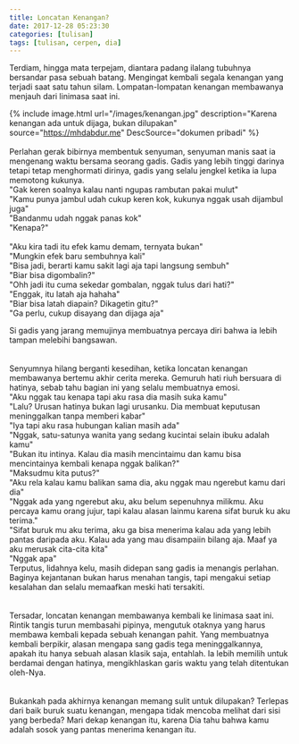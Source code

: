 ```yaml
---
title: Loncatan Kenangan?
date: 2017-12-28 05:23:30
categories: [tulisan]
tags: [tulisan, cerpen, dia]
---
```


Terdiam, hingga mata terpejam, diantara padang ilalang tubuhnya bersandar pasa sebuah batang. Mengingat kembali segala kenangan yang terjadi saat satu tahun silam. Lompatan-lompatan kenangan membawanya menjauh dari linimasa saat ini.

{% include image.html url="/images/kenangan.jpg" description="Karena kenangan ada untuk dijaga, bukan dilupakan" source="https://mhdabdur.me" DescSource="dokumen pribadi" %}
<br />
<br />
Perlahan gerak bibirnya membentuk senyuman, senyuman manis saat ia mengenang waktu bersama seorang gadis. Gadis yang lebih tinggi darinya tetapi tetap menghormati dirinya, gadis yang selalu jengkel ketika ia lupa memotong kukunya.
<br />
"Gak keren soalnya kalau nanti ngupas rambutan pakai mulut"<br />
"Kamu punya jambul udah cukup keren kok, kukunya nggak usah dijambul juga"<br />
"Bandanmu udah nggak panas kok"<br />
"Kenapa?"<br />                 
"Aku kira tadi itu efek kamu demam, ternyata bukan"<br />
"Mungkin efek baru sembuhnya kali"<br />
"Bisa jadi, berarti kamu sakit lagi aja tapi langsung sembuh"<br />
"Biar bisa digombalin?"<br />
"Ohh jadi itu cuma sekedar gombalan, nggak tulus dari hati?"<br />
"Enggak, itu latah aja hahaha"<br />
"Biar bisa latah diapain? Dikagetin gitu?"<br />
"Ga perlu, cukup disayang dan dijaga aja"<br />

Si gadis yang jarang memujinya membuatnya percaya diri bahwa ia lebih tampan melebihi bangsawan.
<br />
<br />
<br />
Senyumnya hilang berganti kesedihan, ketika loncatan kenangan membawanya bertemu akhir cerita mereka. Gemuruh hati riuh bersuara di hatinya, sebab tahu bagian ini yang selalu membuatnya emosi.
<br />
"Aku nggak tau kenapa tapi aku rasa dia masih suka kamu" <br />
"Lalu? Urusan hatinya bukan lagi urusanku. Dia membuat keputusan meninggalkan tanpa memberi kabar" <br />
"Iya tapi aku rasa hubungan kalian masih ada"<br />
"Nggak, satu-satunya wanita yang sedang kucintai selain ibuku adalah kamu"<br />
"Bukan itu intinya. Kalau dia masih mencintaimu dan kamu bisa mencintainya kembali kenapa nggak balikan?"<br />
"Maksudmu kita putus?"<br />
"Aku rela kalau kamu balikan sama dia, aku nggak mau ngerebut kamu dari dia" <br />
"Nggak ada yang ngerebut aku, aku belum sepenuhnya milikmu. Aku percaya kamu orang jujur, tapi kalau alasan lainmu karena sifat buruk ku aku terima." <br />
"Sifat buruk mu aku terima, aku ga bisa menerima kalau ada yang lebih pantas daripada aku. Kalau ada yang mau disampaiin bilang aja. Maaf ya aku merusak cita-cita kita" <br />
"Nggak apa" <br />
Terputus, lidahnya kelu, masih didepan sang gadis ia menangis perlahan. Baginya kejantanan bukan harus menahan tangis, tapi mengakui setiap kesalahan dan selalu memaafkan meski hati tersakiti.
<br />
<br />
<br />
Tersadar, loncatan kenangan membawanya kembali ke linimasa saat ini. Rintik tangis turun membasahi pipinya, mengutuk otaknya yang harus membawa kembali kepada sebuah kenangan pahit. Yang membuatnya kembali berpikir, alasan mengapa sang gadis tega meninggalkannya, apakah itu hanya sebuah alasan klasik saja, entahlah. Ia lebih memilih untuk berdamai dengan hatinya, mengikhlaskan garis waktu yang telah ditentukan oleh-Nya.
<br />
<br />
<br />
Bukankah pada akhirnya kenangan memang sulit untuk dilupakan? Terlepas dari baik buruk suatu kenangan, mengapa tidak mencoba melihat dari sisi yang berbeda?
Mari dekap kenangan itu, karena Dia tahu bahwa kamu adalah sosok yang pantas menerima kenangan itu.